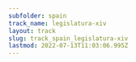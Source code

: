 ```yaml
---
subfolder: spain
track_name: legislatura-xiv
layout: track
slug: track_spain_legislatura-xiv
lastmod: 2022-07-13T11:03:06.995Z
---
```

